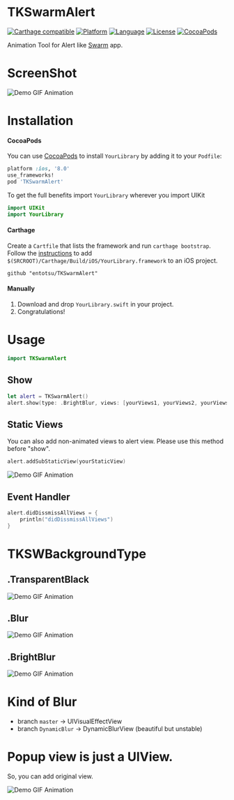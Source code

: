 
# TKSwarmAlert

[![Carthage compatible](https://img.shields.io/badge/Carthage-compatible-4BC51D.svg?style=flat)](https://github.com/Carthage/Carthage)
[![Platform](http://img.shields.io/badge/platform-ios-blue.svg?style=flat
)](https://developer.apple.com/iphone/index.action)
[![Language](http://img.shields.io/badge/language-swift-brightgreen.svg?style=flat
)](https://developer.apple.com/swift)
[![License](http://img.shields.io/badge/license-MIT-lightgrey.svg?style=flat
)](http://mit-license.org)
[![CocoaPods](https://img.shields.io/cocoapods/v/TKSwarmAlert.svg)]()

Animation Tool for Alert like [Swarm](https://swarmapp.com/) app.

# ScreenShot
![Demo GIF Animation](https://raw.githubusercontent.com/entotsu/TKSwarmAlert/master/ScreenShots/minidemo.gif "Demo GIF Animation")

<!-- You can play demo at [appetize.io](https://appetize.io/app/hbj0vawpk8uw9z00838vz5he4g). -->

# Installation

#### CocoaPods
You can use [CocoaPods](http://cocoapods.org/) to install `YourLibrary` by adding it to your `Podfile`:

```ruby
platform :ios, '8.0'
use_frameworks!
pod 'TKSwarmAlert'
```

To get the full benefits import `YourLibrary` wherever you import UIKit

``` swift
import UIKit
import YourLibrary
```
#### Carthage
Create a `Cartfile` that lists the framework and run `carthage bootstrap`. Follow the [instructions](https://github.com/Carthage/Carthage#if-youre-building-for-ios) to add `$(SRCROOT)/Carthage/Build/iOS/YourLibrary.framework` to an iOS project.

```
github "entotsu/TKSwarmAlert"
```
#### Manually
1. Download and drop ```YourLibrary.swift``` in your project.  
2. Congratulations!  

# Usage

``` swift
import TKSwarmAlert
```


## Show

``` swift
let alert = TKSwarmAlert()
alert.show(type: .BrightBlur, views: [yourViews1, yourViews2, yourViews3])
```

## Static Views
You can also add non-animated views to alert view.
Please use this method before "show".

``` swift
alert.addSubStaticView(yourStaticView)
```

![Demo GIF Animation](https://raw.githubusercontent.com/entotsu/TKSwarmAlert/master/ScreenShots/static.gif "Demo GIF Animation")


## Event Handler

``` swift
alert.didDissmissAllViews = {
    println("didDissmissAllViews")
}
```


# TKSWBackgroundType

## .TransparentBlack
![Demo GIF Animation](https://raw.githubusercontent.com/entotsu/TKSwarmAlert/master/ScreenShots/black.gif "Demo GIF Animation")

## .Blur
![Demo GIF Animation](https://raw.githubusercontent.com/entotsu/TKSwarmAlert/master/ScreenShots/blur.gif "Demo GIF Animation")

## .BrightBlur
![Demo GIF Animation](https://raw.githubusercontent.com/entotsu/TKSwarmAlert/master/ScreenShots/bright.gif "Demo GIF Animation")

# Kind of Blur

* branch `master` -> UIVisualEffectView
* branch `DynamicBlur` -> DynamicBlurView (beautiful but unstable)


# Popup view is just a UIView.

So, you can add original view.

![Demo GIF Animation](https://raw.githubusercontent.com/entotsu/TKSwarmAlert/master/ScreenShots/your.gif "Demo GIF Animation")

